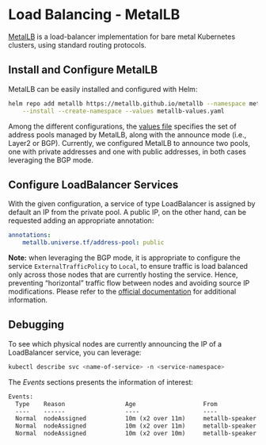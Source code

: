 # Load Balancing - MetalLB

[MetalLB](https://metallb.universe.tf) is a load-balancer implementation for bare metal Kubernetes clusters, using standard routing protocols.

## Install and Configure MetalLB

MetalLB can be easily installed and configured with Helm:

```bash
helm repo add metallb https://metallb.github.io/metallb --namespace metallb-system \
    --install --create-namespace --values metallb-values.yaml
```

Among the different configurations, the [values file](./metallb-values.yaml) specifies the set of address pools managed by MetalLB, along with the announce mode (i.e., Layer2 or BGP).
Currently, we configured MetalLB to announce two pools, one with private addresses and one with public addresses, in both cases leveraging the BGP mode.

## Configure LoadBalancer Services

With the given configuration, a service of type LoadBalancer is assigned by default an IP from the private pool.
A public IP, on the other hand, can be requested adding an appropriate annotation:

```yaml
annotations:
    metallb.universe.tf/address-pool: public
```

**Note:** when leveraging the BGP mode, it is appropriate to configure the service `ExternalTrafficPolicy` to `Local`, to ensure traffic is load balanced only across those nodes that are currently hosting the service.
Hence, preventing “horizontal” traffic flow between nodes and avoiding source IP modifications.
Please refer to the [official documentation](https://metallb.universe.tf/usage/#bgp) for additional information.

## Debugging

To see which physical nodes are currently announcing the IP of a LoadBalancer service, you can leverage:

```bash
kubectl describe svc <name-of-service> -n <service-namespace>
```

The *Events* sections presents the information of interest:

```txt
Events:
  Type    Reason                 Age                   From                Message
  ----    ------                 ----                  ----                -------
  Normal  nodeAssigned           10m (x2 over 11m)     metallb-speaker     announcing from node "worker-1"
  Normal  nodeAssigned           10m (x2 over 11m)     metallb-speaker     announcing from node "worker-4"
  Normal  nodeAssigned           10m (x2 over 10m)     metallb-speaker     announcing from node "worker-6"

```
